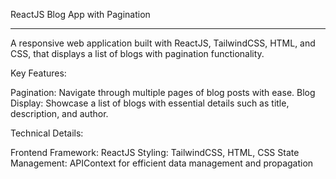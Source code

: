 ReactJS Blog App with Pagination
______________________________________________________________________________________________________________________________
A responsive web application built with ReactJS, TailwindCSS, HTML, and CSS, that displays a list of blogs with pagination functionality.

Key Features:

Pagination: Navigate through multiple pages of blog posts with ease.
Blog Display: Showcase a list of blogs with essential details such as title, description, and author.


Technical Details:

Frontend Framework: ReactJS
Styling: TailwindCSS, HTML, CSS
State Management: APIContext for efficient data management and propagation
